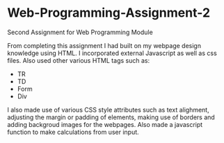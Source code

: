 # Web-Programming-Assignment-2
Second Assignment for Web Programming Module

From completing this assignment I had built on my webpage design knowledge using HTML. I incorporated external Javascript  as well as  css files. Also used other various HTML tags such as:
  - TR
  - TD
  - Form
  - Div
 
 I also made use of various CSS style attributes such as text alighment,  adjusting the margin or padding of elements, making use of borders and adding backgroud images for the webpages. Also made a javascript function to make calculations from user input.
